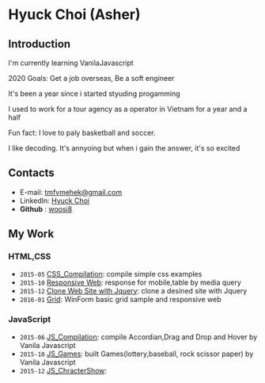 # **Hyuck Choi** (Asher)

## Introduction

I'm currently learning VanilaJavascript

2020 Goals: Get a job overseas, Be a soft engineer

It's been a year since i started styuding progamming

I used to work for a tour agency as a operator in Vietnam for a year and a half 

Fun fact: I love to paly basketball and soccer.

I like decoding. It's annyoing but when i gain the answer, it's so excited

## Contacts

- E-mail: [tmfvmehek@gmail.com](mailto:tmfvmehek@gmail.com)
- LinkedIn: [Hyuck Choi](https://www.linkedin.com/in/hyuck-choi-77923512b/)
- **Github** : [woosi8](https://github.com/woosi8)

## My Work
### HTML,CSS

- `2015-05` [CSS_Compilation](https://woosi8.github.io/css_compilation/simple_compilation.html): compile simple css examples
- `2015-10` [Responsive Web](https://woosi8.github.io/css_compilation/portfolio_1.html): response for mobile,table by media query
- `2015-12` [Clone Web Site with Jquery](https://woosi8.github.io/Css-Waxom/): clone a desined site with Jquery
- `2016-01` [Grid](https://woosi8.github.io/css_compilation/grid.html): WinForm basic grid sample and responsive web

### JavaScript

- `2015-06` [JS_Compilation](https://woosi8.github.io/js_compilation/js-compilation.html): compile Accordian,Drag and Drop and Hover by Vanila Javascript
- `2015-10` [JS_Games](https://woosi8.github.io/js_compilation/games.html): built Games(lottery,baseball, rock scissor paper) by Vanila Javascript 
- `2015-12` [JS_ChracterShow](https://woosi8.github.io/js_compilation/Character%20Show/Charac.html): 

